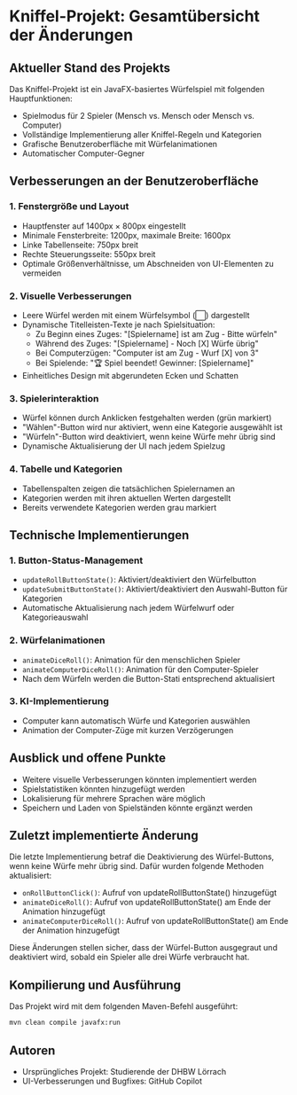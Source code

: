 # Kniffel-Projekt: Gesamtübersicht der Änderungen

## Aktueller Stand des Projekts

Das Kniffel-Projekt ist ein JavaFX-basiertes Würfelspiel mit folgenden Hauptfunktionen:

- Spielmodus für 2 Spieler (Mensch vs. Mensch oder Mensch vs. Computer)
- Vollständige Implementierung aller Kniffel-Regeln und Kategorien
- Grafische Benutzeroberfläche mit Würfelanimationen
- Automatischer Computer-Gegner

## Verbesserungen an der Benutzeroberfläche

### 1. Fenstergröße und Layout

- Hauptfenster auf 1400px × 800px eingestellt
- Minimale Fensterbreite: 1200px, maximale Breite: 1600px
- Linke Tabellenseite: 750px breit
- Rechte Steuerungsseite: 550px breit
- Optimale Größenverhältnisse, um Abschneiden von UI-Elementen zu vermeiden

### 2. Visuelle Verbesserungen

- Leere Würfel werden mit einem Würfelsymbol (⬜) dargestellt
- Dynamische Titelleisten-Texte je nach Spielsituation:
  - Zu Beginn eines Zuges: "[Spielername] ist am Zug - Bitte würfeln"
  - Während des Zuges: "[Spielername] - Noch [X] Würfe übrig"
  - Bei Computerzügen: "Computer ist am Zug - Wurf [X] von 3"
  - Bei Spielende: "🏆 Spiel beendet! Gewinner: [Spielername]"
- Einheitliches Design mit abgerundeten Ecken und Schatten

### 3. Spielerinteraktion

- Würfel können durch Anklicken festgehalten werden (grün markiert)
- "Wählen"-Button wird nur aktiviert, wenn eine Kategorie ausgewählt ist
- "Würfeln"-Button wird deaktiviert, wenn keine Würfe mehr übrig sind
- Dynamische Aktualisierung der UI nach jedem Spielzug

### 4. Tabelle und Kategorien

- Tabellenspalten zeigen die tatsächlichen Spielernamen an
- Kategorien werden mit ihren aktuellen Werten dargestellt
- Bereits verwendete Kategorien werden grau markiert

## Technische Implementierungen

### 1. Button-Status-Management

- `updateRollButtonState()`: Aktiviert/deaktiviert den Würfelbutton
- `updateSubmitButtonState()`: Aktiviert/deaktiviert den Auswahl-Button für Kategorien
- Automatische Aktualisierung nach jedem Würfelwurf oder Kategorieauswahl

### 2. Würfelanimationen

- `animateDiceRoll()`: Animation für den menschlichen Spieler
- `animateComputerDiceRoll()`: Animation für den Computer-Spieler
- Nach dem Würfeln werden die Button-Stati entsprechend aktualisiert

### 3. KI-Implementierung

- Computer kann automatisch Würfe und Kategorien auswählen
- Animation der Computer-Züge mit kurzen Verzögerungen

## Ausblick und offene Punkte

- Weitere visuelle Verbesserungen könnten implementiert werden
- Spielstatistiken könnten hinzugefügt werden
- Lokalisierung für mehrere Sprachen wäre möglich
- Speichern und Laden von Spielständen könnte ergänzt werden

## Zuletzt implementierte Änderung

Die letzte Implementierung betraf die Deaktivierung des Würfel-Buttons, wenn keine Würfe mehr übrig sind. Dafür wurden folgende Methoden aktualisiert:

- `onRollButtonClick()`: Aufruf von updateRollButtonState() hinzugefügt
- `animateDiceRoll()`: Aufruf von updateRollButtonState() am Ende der Animation hinzugefügt
- `animateComputerDiceRoll()`: Aufruf von updateRollButtonState() am Ende der Animation hinzugefügt

Diese Änderungen stellen sicher, dass der Würfel-Button ausgegraut und deaktiviert wird, sobald ein Spieler alle drei Würfe verbraucht hat.

## Kompilierung und Ausführung

Das Projekt wird mit dem folgenden Maven-Befehl ausgeführt:

```bash
mvn clean compile javafx:run
```

## Autoren

- Ursprüngliches Projekt: Studierende der DHBW Lörrach
- UI-Verbesserungen und Bugfixes: GitHub Copilot
